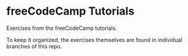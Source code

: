 # freeCodeCamp Tutorials

Exercises from the freeCodeCamp tutorials. 

To keep it organized, the exercises themselves are found in individual branches of this repo.
